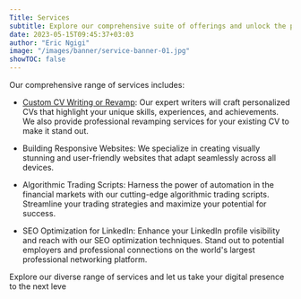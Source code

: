 ```yaml
---
Title: Services
subtitle: Explore our comprehensive suite of offerings and unlock the potential for success.
date: 2023-05-15T09:45:37+03:03
author: "Eric Ngigi"
image: "/images/banner/service-banner-01.jpg"
showTOC: false
---
```


Our comprehensive range of services includes:


+ [Custom CV Writing or Revamp](services/resumes): Our expert writers will craft personalized CVs that highlight your unique skills, experiences, and achievements. We also provide professional revamping services for your existing CV to make it stand out.

+ Building Responsive Websites: We specialize in creating visually stunning and user-friendly websites that adapt seamlessly across all devices.

+ Algorithmic Trading Scripts: Harness the power of automation in the financial markets with our cutting-edge algorithmic trading scripts. Streamline your trading strategies and maximize your potential for success.

+ SEO Optimization for LinkedIn: Enhance your LinkedIn profile visibility and reach with our SEO optimization techniques. Stand out to potential employers and professional connections on the world's largest professional networking platform.

Explore our diverse range of services and let us take your digital presence to the next leve
